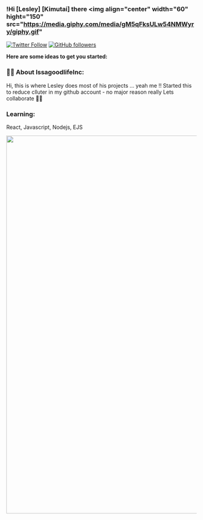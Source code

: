 ### !Hi [Lesley] [Kimutai] there  <img  align="center" width="60" hight="150" src="https://media.giphy.com/media/gM5qFksULw54NMWyry/giphy.gif"

[![Twitter Follow](https://img.shields.io/twitter/follow/KimutaiLesley?color=%231DA1F2&label=Leskim&logo=twitter&style=for-the-badge)](https://twitter.com/KimutaiLesley) [![GitHub followers](https://img.shields.io/github/followers/Leskim?color=181717&label=Leskim&logo=github&style=for-the-badge)](https://github.com/Leskim)

**Here are some ideas to get you started:**

### 🙋‍♀️ About IssagoodlifeInc: 
Hi, this is where Lesley does most of his projects ... yeah me !! 
Started this to reduce clluter in my github account - no major reason really 
Lets collaborate 💪🏾

### Learning: 
React, Javascript, Nodejs, EJS 

<img width="1000" src="https://media.giphy.com/media/SSM6HdOicCahnOZ5hM/giphy.gif">


